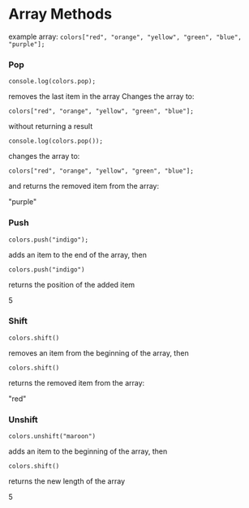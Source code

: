 # Array Methods

example array:
`colors["red", "orange", "yellow", "green", "blue", "purple"];`

### Pop  

`console.log(colors.pop);`

removes the last item in the array
Changes the array to:

`colors["red", "orange", "yellow", "green", "blue"];`

without returning a result

`console.log(colors.pop());`

changes the array to:

`colors["red", "orange", "yellow", "green", "blue"];`

and returns the removed item from the array:

"purple"


### Push

`colors.push("indigo");`

adds an item to the end of the array, then

`colors.push("indigo")`

returns the position of the added item

5


### Shift

`colors.shift()`

removes an item from the beginning of the array, then

`colors.shift()`

returns the removed item from the array:

"red"


### Unshift

`colors.unshift("maroon")`

adds an item to the beginning of the array, then

`colors.shift()`

returns the new length of the array

5

